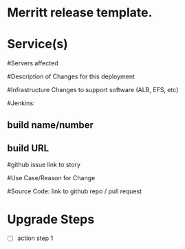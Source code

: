 # Merritt release template.
# Service(s)

#Servers affected

#Description of Changes for this deployment

#Infrastructure Changes to support software (ALB, EFS, etc)
 
#Jenkins:
## build name/number
## build URL

#github issue
link to story

#Use Case/Reason for Change

#Source Code:
link to github repo / pull request
 
# Upgrade Steps
- [ ] action step 1
